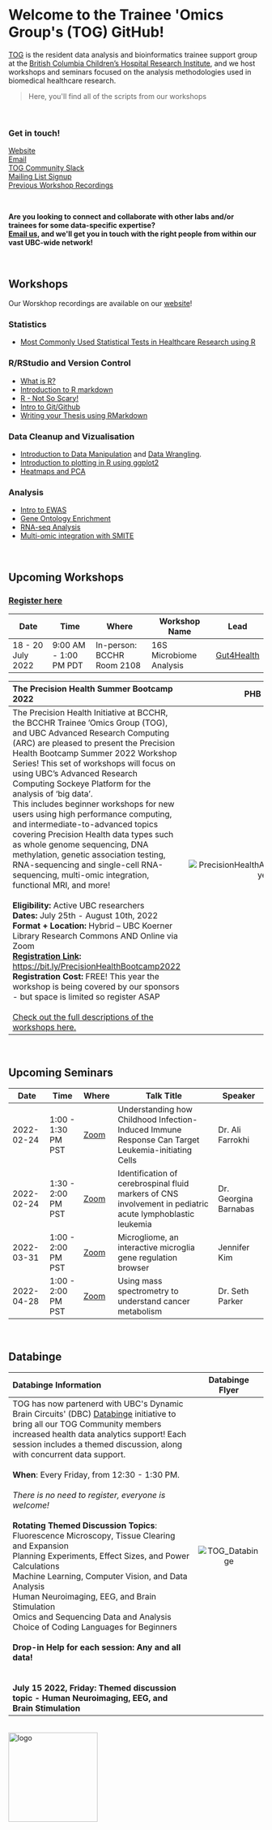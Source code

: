 # Welcome to the Trainee 'Omics Group's (TOG) GitHub!

[TOG](http://bcchr.ca/tog/) is the resident data analysis and bioinformatics trainee support group at the [British Columbia Children’s Hospital Research Institute](http://bcchr.ca), and we host workshops and seminars focused on the analysis methodologies used in biomedical healthcare research.  

> Here, you'll find all of the scripts from our workshops  

<br>  

### Get in touch!  
[Website](http://bcchr.ca/tog/)   
[Email](mailto:tog@bcchr.ca)  
[TOG Community Slack](togorg.slack.com)  
[Mailing List Signup](mailto:sympa@list.bcchr.ca?subject=subscribe%20trainee_omics_group%20Firstname%20Lastname)  
[Previous Workshop Recordings](https://bcchr.ca/tog/tog-events/workshop-recordings)  

<br>

**Are you looking to connect and collaborate with other labs and/or trainees for some data-specific expertise?  
[Email us](mailto:tog@bcchr.ca), and we'll get you in touch with the right people from within our vast UBC-wide network!** 


<br> 

## Workshops

Our Worskhop recordings are available on our [website](https://bcchr.ca/tog/tog-events/workshop-recordings)!  

### Statistics
- [Most Commonly Used Statistical Tests in Healthcare Research using R ](https://github.com/BCCHR-trainee-omics-group/StudyGroup/tree/master/workshops/Statistical_Tests_in_R)  

### R/RStudio and Version Control
- [What is R?](workshops/2022_01_19_what_is_R)  
- [Introduction to R markdown](workshops/2019-09-05_intro_to_rmarkdown)  
- [R - Not So Scary!](workshops/2019-10-31_R_not_so_scary)  
- [Intro to Git/Github](workshops/2021-16-02_intro_to_github)   
- [Writing your Thesis using RMarkdown](https://github.com/BCCHR-trainee-omics-group/StudyGroup/tree/master/workshops/2022_03_01_writing_your_thesis_in_R_)  

### Data Cleanup and Vizualisation
- [Introduction to Data Manipulation](workshops/2019-10-03_intro_to_data_manipulation) and [Data Wrangling](https://github.com/BCCHR-trainee-omics-group/StudyGroup/tree/master/workshops/2021-12-16_data_wrangling_ak). 
- [Introduction to plotting in R using ggplot2](workshops/2020-07-09_intro-to-ggplot2_victor_yuan)
- [Heatmaps and PCA](workshops/2020-05-26_Heatmaps_and_PCA)

### Analysis  
- [Intro to EWAS](workshops/2020-10-29_intro_to_ewas)  
- [Gene Ontology Enrichment](workshops/2020-11-26_gene_ontology_enrichment)  
- [RNA-seq Analysis](workshops/RNA-seq-Workshop-2021)  
- [Multi-omic integration with SMITE](workshops/2021_09_28_multi_omics_SMITE)  

<br>  

## Upcoming Workshops  

### [Register here](https://forms.gle/9YouDdc2UM6TgK4W6)

| Date | Time | Where | Workshop Name | Lead |  
| --- | --- | ---- | -- | --- |  
| 18 - 20 July 2022 | 9:00 AM - 1:00 PM PDT | In-person: BCCHR Room 2108 | 16S Microbiome Analysis | [Gut4Health](https://www.bcchr.ca/gut4health) | 

| The Precision Health Summer Bootcamp 2022| PHB Flyer |
| :-- |:-------------------------: |
| The Precision Health Initiative at BCCHR, the BCCHR Trainee ’Omics Group (TOG), and UBC Advanced Research Computing (ARC) are pleased to present the Precision Health Bootcamp Summer 2022 Workshop Series! This set of workshops will focus on using UBC’s Advanced Research Computing Sockeye Platform for the analysis of ‘big data’. <br> This includes beginner workshops for new users using high performance computing, and intermediate-to-advanced topics covering Precision Health data types such as whole genome sequencing, DNA methylation, genetic association testing, RNA-sequencing and single-cell RNA-sequencing, multi-omic integration, functional MRI, and more! <br> <br> **Eligibility:** Active UBC researchers <br> **Dates:** July 25th - August 10th, 2022 <br> **Format + Location:** Hybrid – UBC Koerner Library Research Commons AND Online via Zoom <br> **[Registration Link](https://bit.ly/PrecisionHealthBootcamp2022):** https://bit.ly/PrecisionHealthBootcamp2022 <br> **Registration Cost:** FREE! This year the workshop is being covered by our sponsors - but space is limited so register ASAP <br> <br> [Check out the full descriptions of the workshops here.](https://github.com/Phillip-a-richmond/PrecisionHealthVirtualEnvironment/blob/main/Workshops/PrecisionHealthBootcamp2022WorkshopDescriptions.md)| ![PrecisionHealthAnalysisBootcampFlyer](https://user-images.githubusercontent.com/59856969/177430665-e02faa08-c97d-4f58-adbb-5b5becc99694.png)  | 

<br>


## Upcoming Seminars  

| Date | Time | Where | Talk Title | Speaker |  
| --- | --- | --- | --- | --- |    
| 2022-02-24 | 1:00 - 1:30 PM PST | [Zoom](https://ubc.zoom.us/j/65198610953?pwd=NHQ4U3ZPNFNTQVZpUEJSUUJSMlJRdz09) |Understanding how Childhood Infection-Induced Immune Response Can Target Leukemia-initiating Cells| Dr. Ali Farrokhi|   
| 2022-02-24 | 1:30 - 2:00 PM PST | [Zoom](https://ubc.zoom.us/j/65198610953?pwd=NHQ4U3ZPNFNTQVZpUEJSUUJSMlJRdz09) |Identification of cerebrospinal fluid markers of CNS involvement in pediatric acute lymphoblastic leukemia| Dr. Georgina Barnabas| 
| 2022-03-31 | 1:00 - 2:00 PM PST | [Zoom]( https://ubc.zoom.us/j/69023752433?pwd=N2tBT2tlT0lhQ05JNWF4L3J5Y3ludz09) |Microgliome, an interactive microglia gene regulation browser| Jennifer Kim| 
| 2022-04-28 | 1:00 - 2:00 PM PST | [Zoom]( https://ubc.zoom.us/j/68836453834?pwd=SWdCYmNmZE9JQk9RV0g0aWt3VDNQQT09) | Using mass spectrometry to understand cancer metabolism| Dr. Seth Parker| 
<br>  

## Databinge  

| Databinge Information | Databinge Flyer |
| :-- |:-------------------------: |
TOG has now partenerd with UBC's Dynamic Brain Circuits' (DBC) [Databinge](https://ninc.med.ubc.ca/databinge/) initiative to bring all our TOG Community members increased health data analytics support! Each session includes a themed discussion, along with concurrent data support. <br> <br>  **When**: Every Friday, from 12:30 - 1:30 PM. <br> <br> *There is no need to register, everyone is welcome!* <br> <br> **Rotating Themed Discussion Topics**: <br> Fluorescence Microscopy, Tissue Clearing and Expansion <br> Planning Experiments, Effect Sizes, and Power Calculations <br> Machine Learning, Computer Vision, and Data Analysis <br> Human Neuroimaging, EEG, and Brain Stimulation <br> Omics and Sequencing Data and Analysis <br> Choice of Coding Languages for Beginners <br> <br>  **Drop-in Help for each session: Any and all data!** <br> <br> <br> **July 15 2022, Friday: Themed discussion topic - Human Neuroimaging, EEG, and Brain Stimulation** |  ![TOG_Databinge](https://user-images.githubusercontent.com/59856969/173140667-06e06cc1-185c-4c96-9775-0515fd8649c6.png)    

<br> 

<img width="176" alt="logo" src="https://user-images.githubusercontent.com/59856969/150653135-4810c05b-91db-49a0-a480-b5672541fa0b.png">


